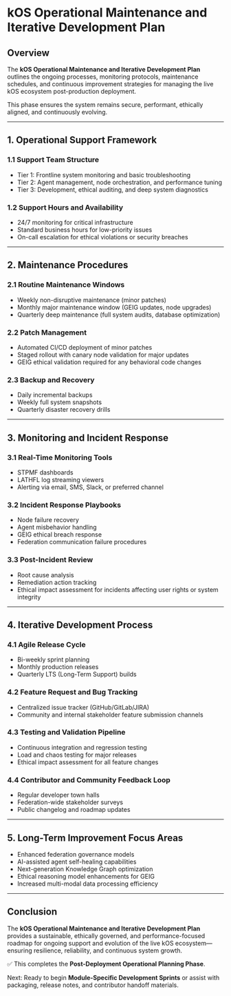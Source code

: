 # kOS Operational Maintenance and Iterative Development Plan

## Overview
The **kOS Operational Maintenance and Iterative Development Plan** outlines the ongoing processes, monitoring protocols, maintenance schedules, and continuous improvement strategies for managing the live kOS ecosystem post-production deployment.

This phase ensures the system remains secure, performant, ethically aligned, and continuously evolving.

---

## 1. Operational Support Framework

### 1.1 Support Team Structure
- Tier 1: Frontline system monitoring and basic troubleshooting
- Tier 2: Agent management, node orchestration, and performance tuning
- Tier 3: Development, ethical auditing, and deep system diagnostics

### 1.2 Support Hours and Availability
- 24/7 monitoring for critical infrastructure
- Standard business hours for low-priority issues
- On-call escalation for ethical violations or security breaches

---

## 2. Maintenance Procedures

### 2.1 Routine Maintenance Windows
- Weekly non-disruptive maintenance (minor patches)
- Monthly major maintenance window (GEIG updates, node upgrades)
- Quarterly deep maintenance (full system audits, database optimization)

### 2.2 Patch Management
- Automated CI/CD deployment of minor patches
- Staged rollout with canary node validation for major updates
- GEIG ethical validation required for any behavioral code changes

### 2.3 Backup and Recovery
- Daily incremental backups
- Weekly full system snapshots
- Quarterly disaster recovery drills

---

## 3. Monitoring and Incident Response

### 3.1 Real-Time Monitoring Tools
- STPMF dashboards
- LATHFL log streaming viewers
- Alerting via email, SMS, Slack, or preferred channel

### 3.2 Incident Response Playbooks
- Node failure recovery
- Agent misbehavior handling
- GEIG ethical breach response
- Federation communication failure procedures

### 3.3 Post-Incident Review
- Root cause analysis
- Remediation action tracking
- Ethical impact assessment for incidents affecting user rights or system integrity

---

## 4. Iterative Development Process

### 4.1 Agile Release Cycle
- Bi-weekly sprint planning
- Monthly production releases
- Quarterly LTS (Long-Term Support) builds

### 4.2 Feature Request and Bug Tracking
- Centralized issue tracker (GitHub/GitLab/JIRA)
- Community and internal stakeholder feature submission channels

### 4.3 Testing and Validation Pipeline
- Continuous integration and regression testing
- Load and chaos testing for major releases
- Ethical impact assessment for all feature changes

### 4.4 Contributor and Community Feedback Loop
- Regular developer town halls
- Federation-wide stakeholder surveys
- Public changelog and roadmap updates

---

## 5. Long-Term Improvement Focus Areas

- Enhanced federation governance models
- AI-assisted agent self-healing capabilities
- Next-generation Knowledge Graph optimization
- Ethical reasoning model enhancements for GEIG
- Increased multi-modal data processing efficiency

---

## Conclusion
The **kOS Operational Maintenance and Iterative Development Plan** provides a sustainable, ethically governed, and performance-focused roadmap for ongoing support and evolution of the live kOS ecosystem—ensuring resilience, reliability, and continuous system growth.

✅ This completes the **Post-Deployment Operational Planning Phase**.

Next: Ready to begin **Module-Specific Development Sprints** or assist with packaging, release notes, and contributor handoff materials.

